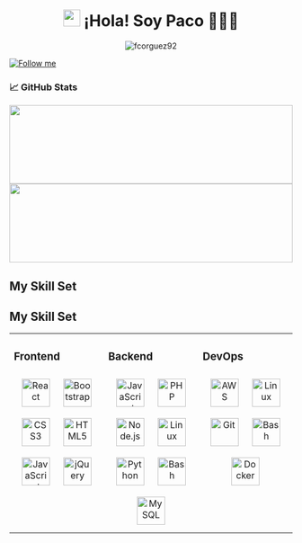 <h1 align="center" id="macropower-title">
  <img src="https://raw.githubusercontent.com/MartinHeinz/MartinHeinz/master/wave.gif" width="30px" height="30px" /> 
  ¡Hola! Soy Paco 👨🏻‍💻
</h1>

<p align="center">
 <img src="https://komarev.com/ghpvc/?username=fcorguez92&label=Eres%20el%20visitante%20Nº&color=brightgreen&style=flat" alt="fcorguez92"/>
</p>

<a href="https://github.com/fcorguez92?tab=followers">
    <img alt="Follow me" title="Sígueme en Github" src="https://custom-icon-badges.demolab.com/github/followers/JuanJesusAlejoSillero?color=236ad3&labelColor=1155ba&style=for-the-badge&logo=person-add&label=Follow%20Me&logoColor=white"/>
</a>

### &#x1f4c8; GitHub Stats
<div align="center">
  <a href="#">
    <img height="140"  src="https://github-readme-stats.vercel.app/api?username=fcorguez92&count_private=true&show_icons=true&theme=tokyonight&border_radius=15px" style="width: 100%">
  </a>
  <a href="#">
    <img height="140" src="https://github-readme-stats.vercel.app/api/top-langs/?username=fcorguez92&theme=tokyonight&border_radius=15px&layout=compact" style="width: 100%">
  </a>
</div>

## My Skill Set  
<!-- Resto del código... -->

## My Skill Set  
<table><tr><td valign="top" width="33%">

### Frontend  
<div align="center">  
<img style="margin: 10px" src="https://profilinator.rishav.dev/skills-assets/react-original-wordmark.svg" alt="React" height="50" title="React" />  
<img style="margin: 10px" src="https://profilinator.rishav.dev/skills-assets/bootstrap-plain.svg" alt="Bootstrap" height="50" title="Bootstrap" />  
<img style="margin: 10px" src="https://profilinator.rishav.dev/skills-assets/css3-original-wordmark.svg" alt="CSS3" height="50" title="CSS3" />  
<img style="margin: 10px" src="https://profilinator.rishav.dev/skills-assets/html5-original-wordmark.svg" alt="HTML5" height="50" title="HTML5" />  
<img style="margin: 10px" src="https://profilinator.rishav.dev/skills-assets/javascript-original.svg" alt="JavaScript" height="50" title="JavaScript" /> 
<img style="margin: 10px" src="https://profilinator.rishav.dev/skills-assets/jquery.png" alt="jQuery" height="50" title="JQuery" />    
</div>

</td><td valign="top" width="33%">



### Backend  
<div align="center">  
<img style="margin: 10px" src="https://profilinator.rishav.dev/skills-assets/javascript-original.svg" alt="JavaScript" height="50" title="JavaScript" />  
<img style="margin: 10px" src="https://profilinator.rishav.dev/skills-assets/php-original.svg" alt="PHP" height="50" title="PHP" />    
<img style="margin: 10px" src="https://profilinator.rishav.dev/skills-assets/nodejs-original-wordmark.svg" alt="Node.js" height="50" title="Node.js" />  
<img style="margin: 10px" src="https://profilinator.rishav.dev/skills-assets/linux-original.svg" alt="Linux" height="50" title="Linux" />  
<img style="margin: 10px" src="https://profilinator.rishav.dev/skills-assets/python-original.svg" alt="Python" height="50" title="Python" />
<img style="margin: 10px" src="https://profilinator.rishav.dev/skills-assets/gnu_bash-icon.svg" alt="Bash" height="50" alt="Bash" title="Bash"/>  
<img style="margin: 10px" src="https://profilinator.rishav.dev/skills-assets/mysql-original-wordmark.svg" alt="MySQL" height="50" title="MySQL" />
</div>

</td><td valign="top" width="33%">



### DevOps  
<div align="center">  
<img style="margin: 10px" src="https://profilinator.rishav.dev/skills-assets/amazonwebservices-original-wordmark.svg" alt="AWS" height="50" title="AWS" />  
<img style="margin: 10px" src="https://profilinator.rishav.dev/skills-assets/linux-original.svg" alt="Linux" height="50" title="Linux" />  
<img style="margin: 10px" src="https://profilinator.rishav.dev/skills-assets/git-scm-icon.svg" alt="Git" height="50" title="Git" />  
<img style="margin: 10px" src="https://profilinator.rishav.dev/skills-assets/gnu_bash-icon.svg" alt="Bash" height="50" title="Bash" />  
<img style="margin: 10px" src="https://profilinator.rishav.dev/skills-assets/docker-original-wordmark.svg" alt="Docker" height="50" title="Docker" />  
</div>

</td></tr></table>  
